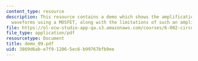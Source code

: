 ```yaml
---
content_type: resource
description: This resource contains a demo which shows the amplification of small
  waveforms using a MOSFET, along with the limitations of such an amplifier.
file: https://ol-ocw-studio-app-qa.s3.amazonaws.com/courses/6-002-circuits-and-electronics-spring-2007/3869d6abe7f912065ec6b99767bfb9ee_demo_09.pdf
file_type: application/pdf
resourcetype: Document
title: demo_09.pdf
uid: 3869d6ab-e7f9-1206-5ec6-b99767bfb9ee
---
```


